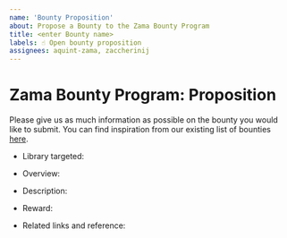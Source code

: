 ```yaml
---
name: 'Bounty Proposition'
about: Propose a Bounty to the Zama Bounty Program
title: <enter Bounty name>
labels: ☝️ Open bounty proposition
assignees: aquint-zama, zaccherinij
---
```


# Zama Bounty Program: Proposition

Please give us as much information as possible on the bounty you would like to submit. You can find inspiration from our existing list of bounties [here](https://github.com/zama-ai/bounty-program).

<!-- What library is the bounty targeting? `TFHE-rs`, `Concrete`, `Concrete ML`, `Research` -->
- Library targeted:

<!-- Propose an overview: Short description of your proposition -->
- Overview:

<!-- Propose a Description: Complete and detailed description of your proposition -->
- Description:

<!-- Give an estimate of the reward value of your bounty (will be later validated by the Zama team) -->
- Reward:

<!-- Give any links that could help solve your bounty (papers, articles, existing implementation…) -->
- Related links and reference:
